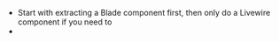 * Start with extracting a Blade component first, then only do a Livewire component if you need to
* 